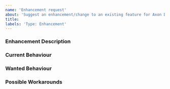 ```yaml
---
name: 'Enhancement request'
about: 'Suggest an enhancement/change to an existing feature for Axon Data Protection Config API'
title:
labels: 'Type: Enhancement'
---
```


<!-- Please use markdown (https://guides.github.com/features/mastering-markdown/) semantics throughout the enhancement description. -->

### Enhancement Description

<!-- Please provide a description of the feature you envision. -->

### Current Behaviour

<!-- Please share the current behaviour of Axon Data Protection Config API around this topic, if applicable. -->

### Wanted Behaviour

<!-- Please described the desired outcome through Axon Data Protection Config API around the suggested enhancement. -->

### Possible Workarounds

<!-- If applicable, share any workarounds for the described enhancement. -->
